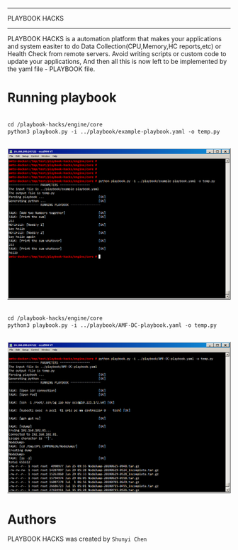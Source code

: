 
*******
PLAYBOOK HACKS
*******

PLAYBOOK HACKS is a automation platform that makes your applications and
system easiter to do Data Collection(CPU,Memory,HC reports,etc) or Health Check from remote servers.
Avoid writing scripts or custom code to update your applications, And then 
all this is now left to be implemented by the yaml file - PLAYBOOK file.

Running playbook
=======
<pre>
<code>
cd /playbook-hacks/engine/core  
python3 playbook.py -i ../playbook/example-playbook.yaml -o temp.py 
</code>
</pre>
![Image text](https://github.com/ShunyiChen/playbook-hacks/blob/master/results1.png)

<pre>
<code>
cd /playbook-hacks/engine/core  
python3 playbook.py -i ../playbook/AMF-DC-playbook.yaml -o temp.py 
</code>
</pre>
![Image text](https://github.com/ShunyiChen/playbook-hacks/blob/master/results2.png)

Authors
=======

PLAYBOOK HACKS was created by `Shunyi Chen`
